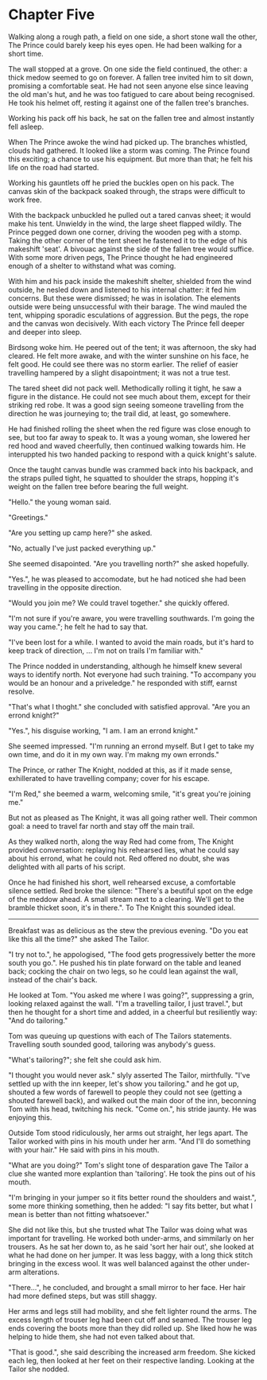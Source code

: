 # Chapter Five

Walking along a rough path, a field on one side, a short stone wall the other, The Prince could barely keep his eyes open. He had been walking for a short time. 

The wall stopped at a grove. On one side the field continued, the other: a thick medow seemed to go on forever. A fallen tree invited him to sit down, promising a comfortable seat. He had not seen anyone else since leaving the old man's hut, and he was too fatigued to care about being recognised. He took his helmet off, resting it against one of the fallen tree's branches.

Working his pack off his back, he sat on the fallen tree and almost instantly fell asleep.

When The Prince awoke the wind had picked up. The branches whistled, clouds had gathered. It looked like a storm was coming. The Prince found this exciting; a chance to use his equipment. But more than that; he felt his life on the road had started.

Working his gauntlets off he pried the buckles open on his pack. The canvas skin of the backpack soaked through, the straps were difficult to work free. 

With the backpack unbuckled he pulled out a tared canvas sheet; it would make his tent. Unwieldy in the wind, the large sheet flapped wildly. The Prince pegged down one corner, driving the wooden peg with a stomp. Taking the other corner of the tent sheet he fastened it to the edge of his makeshift 'seat'. A bivouac against the side of the fallen tree would suffice. With some more driven pegs, The Prince thought he had engineered enough of a shelter to withstand what was coming.

With him and his pack inside the makeshift shelter, shielded from the wind outside, he nesled down and listened to his internal chatter: it fed him concerns. But these were dismissed; he was in isolation. The elements outside were being unsuccessful with their barage. The wind mauled the tent, whipping sporadic esculations of aggression. But the pegs, the rope and the canvas won decisively. With each victory The Prince fell deeper and deeper into sleep.

Birdsong woke him. He peered out of the tent; it was afternoon, the sky had cleared. He felt more awake, and with the winter sunshine on his face, he felt good. He could see there was no storm earlier. The relief of easier travelling hampered by a slight disapointment; it was not a true test.

The tared sheet did not pack well. Methodically rolling it tight, he saw a figure in the distance. He could not see much about them, except for their striking red robe. It was a good sign seeing someone travelling from the direction he was journeying to; the trail did, at least, go somewhere.

He had finished rolling the sheet when the red figure was close enough to see, but too far away to speak to. It was a young woman, she lowered her red hood and waved cheerfully, then continued walking towards him. He interuppted his two handed packing to respond with a quick knight's salute.

Once the taught canvas bundle was crammed back into his backpack, and the straps pulled tight, he squatted to shoulder the straps, hopping it's weight on the fallen tree before bearing the full weight.

"Hello." the young woman said.

"Greetings." 

"Are you setting up camp here?" she asked.

"No, actually I've just packed everything up."

She seemed disapointed. "Are you travelling north?" she asked hopefully.

"Yes.", he was pleased to accomodate, but he had noticed she had been travelling in the opposite direction.

"Would you join me? We could travel together." she quickly offered.
  
"I'm not sure if you're aware, you were travelling southwards. I'm going the way you came."; he felt he had to say that.

"I've been lost for a while. I wanted to avoid the main roads, but it's hard to keep track of direction, ... I'm not on trails I'm familiar with."

The Prince nodded in understanding, although he himself knew several ways to identify north. Not everyone had such training. "To accompany you would be an honour and a priveledge." he responded with stiff, earnst resolve.

"That's what I thoght." she concluded with satisfied approval. "Are you an errond knight?"

"Yes.", his disguise working, "I am. I am an errond knight."

She seemed impressed. "I'm running an errond myself. But I get to take my own time, and do it in my own way. I'm makng my own erronds."

The Prince, or rather The Knight, nodded at this, as if it made sense, exhillerated to have travelling company; cover for his escape.

"I'm Red," she beemed a warm, welcoming smile, "it's great you're joining me."

But not as pleased as The Knight, it was all going rather well. Their common goal: a need to travel far north and stay off the main trail. 

As they walked north, along the way Red had come from, The Knight provided conversation: replaying his rehearsed lies, what he could say about his errond, what he could not. Red offered no doubt, she was delighted with all parts of his script.

Once he had finished his short, well rehearsed excuse, a comfortable silence settled. Red broke the silence: "There's a beutiful spot on the edge of the meddow ahead. A small stream next to a clearing. We'll get to the bramble thicket soon, it's in there.". To The Knight this sounded ideal.

- - -

Breakfast was as delicious as the stew the previous evening. "Do you eat like this all the time?" she asked The Tailor.

"I try not to.", he appologised, "The food gets progressively better the more south you go.". He pushed his tin plate forward on the table and leaned back; cocking the chair on two legs, so he could lean against the wall, instead of the chair's back.

He looked at Tom. "You asked me where I was going?", suppressing a grin, looking relaxed against the wall. "I'm a travelling tailor, I just travel.", but then he thought for a short time and added, in a cheerful but resiliently way: "And do tailoring."

Tom was queuing up questions with each of The Tailors statements. Travelling south sounded good, tailoring was anybody's guess.

"What's tailoring?"; she felt she could ask him.

"I thought you would never ask." slyly asserted The Tailor, mirthfully. "I've settled up with the inn keeper, let's show you tailoring." and he got up, shouted a few words of farewell to people they could not see (getting a shouted farewell back), and walked out the main door of the inn, beconning Tom with his head, twitching his neck. "Come on.", his stride jaunty. He was enjoying this.

Outside Tom stood ridiculously, her arms out straight, her legs apart. The Tailor worked with pins in his mouth under her arm. "And I'll do something with your hair." He said with pins in his mouth.

"What are you doing?" Tom's slight tone of desparation gave The Tailor a clue she wanted more explantion than 'tailoring'. He took the pins out of his mouth.

"I'm bringing in your jumper so it fits better round the shoulders and waist.", some more thinking something, then he added: "I say fits better, but what I mean is better than not fitting whatsoever."

She did not like this, but she trusted what The Tailor was doing what was important for travelling. He worked both under-arms, and simmilarly on her trousers. As he sat her down to, as he said 'sort her hair out', she looked at what he had done on her jumper. It was less baggy, with a long thick stitch bringing in the excess wool. It was well balanced against the other under-arm alterations.

"There...", he concluded, and brought a small mirror to her face. Her hair had more defined steps, but was still shaggy. 

Her arms and legs still had mobility, and she felt lighter round the arms. The excess length of trouser leg had been cut off and seamed. The trouser leg ends covering the boots more than they did rolled up. She liked how he was helping to hide them, she had not even talked about that.

"That is good.", she said describing the increased arm freedom. She kicked each leg, then looked at her feet on their respective landing. Looking at the Tailor she nodded.

